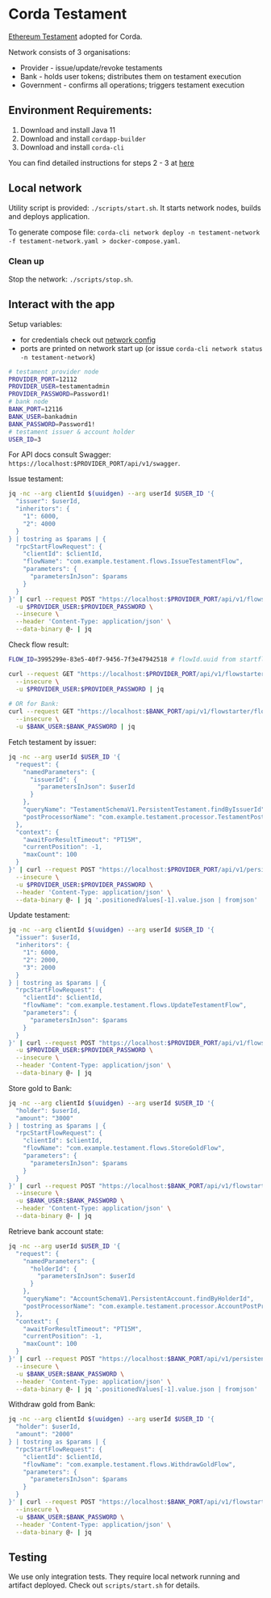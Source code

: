 # Corda Testament

[Ethereum Testament](../ethereum) adopted for Corda.

[//]: # (TODO: include diagram)

Network consists of 3 organisations:

* Provider - issue/update/revoke testaments
* Bank - holds user tokens; distributes them on testament execution
* Government - confirms all operations; triggers testament execution

## Environment Requirements:

1. Download and install Java 11
2. Download and install `cordapp-builder`
3. Download and install `corda-cli`

You can find detailed instructions for steps 2 - 3
at [here](https://docs.r3.com/en/platform/corda/5.0-dev-preview-1/getting-started/overview.html)

## Local network

Utility script is provided: `./scripts/start.sh`. It starts network nodes, builds and deploys application.

To generate compose
file: `corda-cli network deploy -n testament-network -f testament-network.yaml > docker-compose.yaml`.

### Clean up

Stop the network: `./scripts/stop.sh`.

## Interact with the app

Setup variables:

* for credentials check out [network config](./testament-network.yaml)
* ports are printed on network start up (or issue `corda-cli network status -n testament-network`)

```bash
# testament provider node
PROVIDER_PORT=12112
PROVIDER_USER=testamentadmin
PROVIDER_PASSWORD=Password1!
# bank node
BANK_PORT=12116
BANK_USER=bankadmin
BANK_PASSWORD=Password1!
# testament issuer & account holder
USER_ID=3
```

For API docs consult Swagger: `https://localhost:$PROVIDER_PORT/api/v1/swagger`.

Issue testament:

```bash
jq -nc --arg clientId $(uuidgen) --arg userId $USER_ID '{
  "issuer": $userId,
  "inheritors": {
    "1": 6000,
    "2": 4000
  }
} | tostring as $params | {
  "rpcStartFlowRequest": {
    "clientId": $clientId,
    "flowName": "com.example.testament.flows.IssueTestamentFlow",
    "parameters": {
      "parametersInJson": $params
    }
  }
}' | curl --request POST "https://localhost:$PROVIDER_PORT/api/v1/flowstarter/startflow" \
  -u $PROVIDER_USER:$PROVIDER_PASSWORD \
  --insecure \
  --header 'Content-Type: application/json' \
  --data-binary @- | jq
```

Check flow result:

```bash
FLOW_ID=3995299e-83e5-40f7-9456-7f3e47942518 # flowId.uuid from startflow response

curl --request GET "https://localhost:$PROVIDER_PORT/api/v1/flowstarter/flowoutcome/$FLOW_ID" \
  --insecure \
  -u $PROVIDER_USER:$PROVIDER_PASSWORD | jq
  
# OR for Bank:
curl --request GET "https://localhost:$BANK_PORT/api/v1/flowstarter/flowoutcome/$FLOW_ID" \
  --insecure \
  -u $BANK_USER:$BANK_PASSWORD | jq
```

Fetch testament by issuer:

```bash
jq -nc --arg userId $USER_ID '{
  "request": {
    "namedParameters": {
      "issuerId": {
        "parametersInJson": $userId
      }
    },
    "queryName": "TestamentSchemaV1.PersistentTestament.findByIssuerId",
    "postProcessorName": "com.example.testament.processor.TestamentPostProcessor"
  },
  "context": {
    "awaitForResultTimeout": "PT15M",
    "currentPosition": -1,
    "maxCount": 100
  }
}' | curl --request POST "https://localhost:$PROVIDER_PORT/api/v1/persistence/query" \
  --insecure \
  -u $PROVIDER_USER:$PROVIDER_PASSWORD \
  --header 'Content-Type: application/json' \
  --data-binary @- | jq '.positionedValues[-1].value.json | fromjson'
```

Update testament:

```bash
jq -nc --arg clientId $(uuidgen) --arg userId $USER_ID '{
  "issuer": $userId,
  "inheritors": {
    "1": 6000,
    "2": 2000,
    "3": 2000
  }
} | tostring as $params | {
  "rpcStartFlowRequest": {
    "clientId": $clientId,
    "flowName": "com.example.testament.flows.UpdateTestamentFlow",
    "parameters": {
      "parametersInJson": $params
    }
  }
}' | curl --request POST "https://localhost:$PROVIDER_PORT/api/v1/flowstarter/startflow" \
  -u $PROVIDER_USER:$PROVIDER_PASSWORD \
  --insecure \
  --header 'Content-Type: application/json' \
  --data-binary @- | jq
```

Store gold to Bank:

```bash
jq -nc --arg clientId $(uuidgen) --arg userId $USER_ID '{
  "holder": $userId,
  "amount": "3000"
} | tostring as $params | {
  "rpcStartFlowRequest": {
    "clientId": $clientId,
    "flowName": "com.example.testament.flows.StoreGoldFlow",
    "parameters": {
      "parametersInJson": $params
    }
  }
}' | curl --request POST "https://localhost:$BANK_PORT/api/v1/flowstarter/startflow" \
  --insecure \
  -u $BANK_USER:$BANK_PASSWORD \
  --header 'Content-Type: application/json' \
  --data-binary @- | jq
```

Retrieve bank account state:

```bash
jq -nc --arg userId $USER_ID '{
  "request": {
    "namedParameters": {
      "holderId": {
        "parametersInJson": $userId
      }
    },
    "queryName": "AccountSchemaV1.PersistentAccount.findByHolderId",
    "postProcessorName": "com.example.testament.processor.AccountPostProcessor"
  },
  "context": {
    "awaitForResultTimeout": "PT15M",
    "currentPosition": -1,
    "maxCount": 100
  }
}' | curl --request POST "https://localhost:$BANK_PORT/api/v1/persistence/query" \
  --insecure \
  -u $BANK_USER:$BANK_PASSWORD \
  --header 'Content-Type: application/json' \
  --data-binary @- | jq '.positionedValues[-1].value.json | fromjson'
```

Withdraw gold from Bank:

```bash
jq -nc --arg clientId $(uuidgen) --arg userId $USER_ID '{
  "holder": $userId,
  "amount": "2000"
} | tostring as $params | {
  "rpcStartFlowRequest": {
    "clientId": $clientId,
    "flowName": "com.example.testament.flows.WithdrawGoldFlow",
    "parameters": {
      "parametersInJson": $params
    }
  }
}' | curl --request POST "https://localhost:$BANK_PORT/api/v1/flowstarter/startflow" \
  --insecure \
  -u $BANK_USER:$BANK_PASSWORD \
  --header 'Content-Type: application/json' \
  --data-binary @- | jq
```

## Testing

We use only integration tests. They require local network running and artifact deployed.
Check out `scripts/start.sh` for details.
